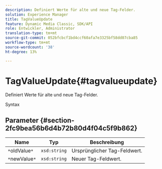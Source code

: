 ```yaml
---
description: Definiert Werte für alte und neue Tag-Felder.
solution: Experience Manager
title: TagValueUpdate
feature: Dynamic Media Classic, SDK/API
role: Entwickler, Administrator
translation-type: tm+mt
source-git-commit: 052bfcbcf1bd4ccf60afa7e3325bf58dd07cba85
workflow-type: tm+mt
source-wordcount: '38'
ht-degree: 13%

---
```



# TagValueUpdate{#tagvalueupdate}

Definiert Werte für alte und neue Tag-Felder.

Syntax

## Parameter {#section-2fc9bea56b6d4b72b80d4f04c5f9b862}

| Name | Typ | Beschreibung |
|---|---|---|
| `*`oldValue`*` | `xsd:string` | Ursprünglicher Tag-Feldwert. |
| `*`newValue`*` | `xsd:string` | Neuer Tag-Feldwert. |

